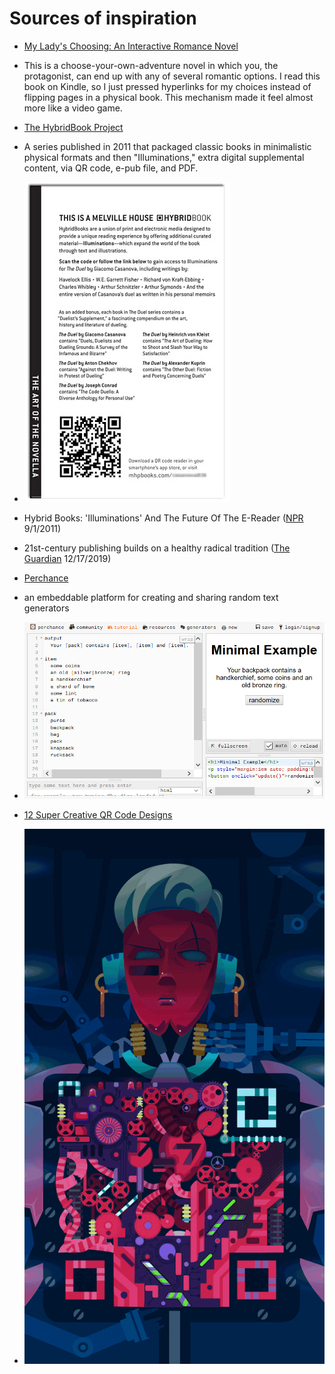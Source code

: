 # Sources of inspiration

* [My Lady's Choosing: An Interactive Romance Novel](https://www.goodreads.com/book/show/36054958-my-lady-s-choosing)
 * This is a choose-your-own-adventure novel in which you, the protagonist, can end up with any of several romantic options. I read this book on Kindle, so I just pressed hyperlinks for my choices instead of flipping pages in a physical book. This mechanism made it feel almost more like a video game.

* [The HybridBook Project](https://www.mhpbooks.com/about/hybrid-books/)
 * A series published in 2011 that packaged classic books in minimalistic physical formats and then "Illuminations," extra digital supplemental content, via QR code, e-pub file, and PDF.

 * ![hybrid page with qr code](./images/hybridpage.jpg)

 * Hybrid Books: 'Illuminations' And The Future Of The E-Reader ([NPR](https://www.npr.org/2011/09/01/140116417/hybrid-books-illuminations-and-the-future-of-the-e-reader) 9/1/2011)
 * 21st-century publishing builds on a healthy radical tradition ([The Guardian](https://www.theguardian.com/books/2011/dec/18/book-publishing-digital-radical-pioneers) 12/17/2019)

* [Perchance](https://perchance.org/welcome)
 * an embeddable platform for creating and sharing random text generators

 * ![perchance screenshot](./images/perchance.png)

* [12 Super Creative QR Code Designs](https://chinachannel.co/creative-qr-code-designs/)
 * ![cool qr code gif](./images/cool_qrcode.gif)
